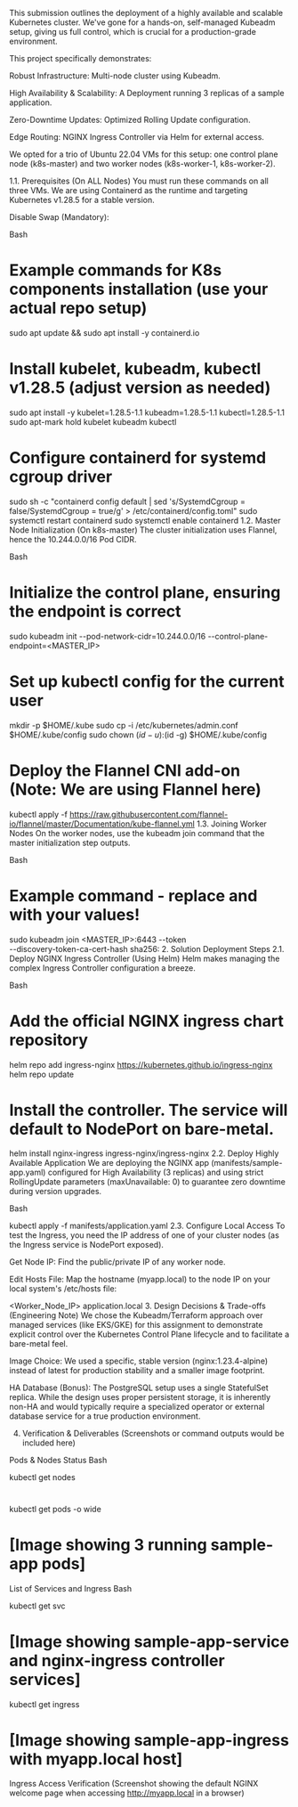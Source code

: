 This submission outlines the deployment of a highly available and scalable Kubernetes cluster. We've gone for a hands-on, self-managed Kubeadm setup, giving us full control, which is crucial for a production-grade environment.

This project specifically demonstrates:

Robust Infrastructure: Multi-node cluster using Kubeadm.

High Availability & Scalability: A Deployment running 3 replicas of a sample application.

Zero-Downtime Updates: Optimized Rolling Update configuration.

Edge Routing: NGINX Ingress Controller via Helm for external access.

We opted for a trio of Ubuntu 22.04 VMs for this setup: one control plane node (k8s-master) and two worker nodes (k8s-worker-1, k8s-worker-2).

1.1. Prerequisites (On ALL Nodes)
You must run these commands on all three VMs. We are using Containerd as the runtime and targeting Kubernetes v1.28.5 for a stable version.

Disable Swap (Mandatory):

Bash

# Example commands for K8s components installation (use your actual repo setup)
sudo apt update && sudo apt install -y containerd.io
# Install kubelet, kubeadm, kubectl v1.28.5 (adjust version as needed)
sudo apt install -y kubelet=1.28.5-1.1 kubeadm=1.28.5-1.1 kubectl=1.28.5-1.1
sudo apt-mark hold kubelet kubeadm kubectl

# Configure containerd for systemd cgroup driver
sudo sh -c "containerd config default | sed 's/SystemdCgroup = false/SystemdCgroup = true/g' > /etc/containerd/config.toml"
sudo systemctl restart containerd
sudo systemctl enable containerd
1.2. Master Node Initialization (On k8s-master)
The cluster initialization uses Flannel, hence the 10.244.0.0/16 Pod CIDR.

Bash

# Initialize the control plane, ensuring the endpoint is correct
sudo kubeadm init --pod-network-cidr=10.244.0.0/16 --control-plane-endpoint=<MASTER_IP>

# Set up kubectl config for the current user
mkdir -p $HOME/.kube
sudo cp -i /etc/kubernetes/admin.conf $HOME/.kube/config
sudo chown $(id -u):$(id -g) $HOME/.kube/config

# Deploy the Flannel CNI add-on (Note: We are using Flannel here)
kubectl apply -f https://raw.githubusercontent.com/flannel-io/flannel/master/Documentation/kube-flannel.yml
1.3. Joining Worker Nodes
On the worker nodes, use the kubeadm join command that the master initialization step outputs.

Bash

# Example command - replace <token> and <hash> with your values!
sudo kubeadm join <MASTER_IP>:6443 --token <token> \
    --discovery-token-ca-cert-hash sha256:<hash>
2. Solution Deployment Steps
2.1. Deploy NGINX Ingress Controller (Using Helm)
Helm makes managing the complex Ingress Controller configuration a breeze.

Bash

# Add the official NGINX ingress chart repository
helm repo add ingress-nginx https://kubernetes.github.io/ingress-nginx
helm repo update

# Install the controller. The service will default to NodePort on bare-metal.
helm install nginx-ingress ingress-nginx/ingress-nginx
2.2. Deploy Highly Available Application
We are deploying the NGINX app (manifests/sample-app.yaml) configured for High Availability (3 replicas) and using strict RollingUpdate parameters (maxUnavailable: 0) to guarantee zero downtime during version upgrades.

Bash

kubectl apply -f manifests/application.yaml
2.3. Configure Local Access
To test the Ingress, you need the IP address of one of your cluster nodes (as the Ingress service is NodePort exposed).

Get Node IP: Find the public/private IP of any worker node.

Edit Hosts File: Map the hostname (myapp.local) to the node IP on your local system's /etc/hosts file:

<Worker_Node_IP> application.local
3. Design Decisions & Trade-offs (Engineering Note)
We chose the Kubeadm/Terraform approach over managed services (like EKS/GKE) for this assignment to demonstrate explicit control over the Kubernetes Control Plane lifecycle and to facilitate a bare-metal feel.

Image Choice: We used a specific, stable version (nginx:1.23.4-alpine) instead of latest for production stability and a smaller image footprint.

HA Database (Bonus): The PostgreSQL setup uses a single StatefulSet replica. While the design uses proper persistent storage, it is inherently non-HA and would typically require a specialized operator or external database service for a true production environment.

4. Verification & Deliverables
(Screenshots or command outputs would be included here)

Pods & Nodes Status
Bash

kubectl get nodes
# 
kubectl get pods -o wide
# [Image showing 3 running sample-app pods]
List of Services and Ingress
Bash

kubectl get svc
# [Image showing sample-app-service and nginx-ingress controller services]
kubectl get ingress
# [Image showing sample-app-ingress with myapp.local host]
Ingress Access Verification
(Screenshot showing the default NGINX welcome page when accessing http://myapp.local in a browser)